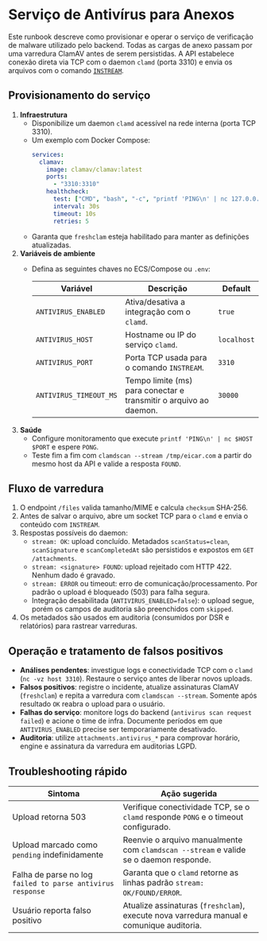 # Serviço de Antivírus para Anexos

Este runbook descreve como provisionar e operar o serviço de verificação de malware utilizado pelo backend. Todas as cargas de anexo passam por uma varredura ClamAV antes de serem persistidas. A API estabelece conexão direta via TCP com o daemon `clamd` (porta 3310) e envia os arquivos com o comando [`INSTREAM`](https://docs.clamav.net/manual/Usage/Scanning.html#instream).

## Provisionamento do serviço

1. **Infraestrutura**
   - Disponibilize um daemon `clamd` acessível na rede interna (porta TCP 3310).
   - Um exemplo com Docker Compose:
     ```yaml
     services:
       clamav:
         image: clamav/clamav:latest
         ports:
           - "3310:3310"
         healthcheck:
           test: ["CMD", "bash", "-c", "printf 'PING\n' | nc 127.0.0.1 3310 | grep PONG"]
           interval: 30s
           timeout: 10s
           retries: 5
     ```
   - Garanta que `freshclam` esteja habilitado para manter as definições atualizadas.
2. **Variáveis de ambiente**
   - Defina as seguintes chaves no ECS/Compose ou `.env`:

     | Variável                | Descrição                                                          | Default      |
     | ----------------------- | ------------------------------------------------------------------ | ------------ |
     | `ANTIVIRUS_ENABLED`     | Ativa/desativa a integração com o `clamd`.                         | `true`       |
     | `ANTIVIRUS_HOST`        | Hostname ou IP do serviço `clamd`.                                 | `localhost`  |
     | `ANTIVIRUS_PORT`        | Porta TCP usada para o comando `INSTREAM`.                         | `3310`       |
     | `ANTIVIRUS_TIMEOUT_MS`  | Tempo limite (ms) para conectar e transmitir o arquivo ao daemon.  | `30000`      |
3. **Saúde**
   - Configure monitoramento que execute `printf 'PING\n' | nc $HOST $PORT` e espere `PONG`.
   - Teste fim a fim com `clamdscan --stream /tmp/eicar.com` a partir do mesmo host da API e valide a resposta `FOUND`.

## Fluxo de varredura

1. O endpoint `/files` valida tamanho/MIME e calcula `checksum` SHA-256.
2. Antes de salvar o arquivo, abre um socket TCP para o `clamd` e envia o conteúdo com `INSTREAM`.
3. Respostas possíveis do daemon:
   - `stream: OK`: upload concluído. Metadados `scanStatus=clean`, `scanSignature` e `scanCompletedAt` são persistidos e expostos em `GET /attachments`.
   - `stream: <signature> FOUND`: upload rejeitado com HTTP 422. Nenhum dado é gravado.
   - `stream: ERROR` ou timeout: erro de comunicação/processamento. Por padrão o upload é bloqueado (503) para falha segura.
   - Integração desabilitada (`ANTIVIRUS_ENABLED=false`): o upload segue, porém os campos de auditoria são preenchidos com `skipped`.
4. Os metadados são usados em auditoria (consumidos por DSR e relatórios) para rastrear varreduras.

## Operação e tratamento de falsos positivos

- **Análises pendentes**: investigue logs e conectividade TCP com o `clamd` (`nc -vz host 3310`). Restaure o serviço antes de liberar novos uploads.
- **Falsos positivos**: registre o incidente, atualize assinaturas ClamAV (`freshclam`) e repita a varredura com `clamdscan --stream`. Somente após resultado `OK` reabra o upload para o usuário.
- **Falhas do serviço**: monitore logs do backend (`antivirus scan request failed`) e acione o time de infra. Documente períodos em que `ANTIVIRUS_ENABLED` precise ser temporariamente desativado.
- **Auditoria**: utilize `attachments.antivirus_*` para comprovar horário, engine e assinatura da varredura em auditorias LGPD.

## Troubleshooting rápido

| Sintoma | Ação sugerida |
| --- | --- |
| Upload retorna 503 | Verifique conectividade TCP, se o `clamd` responde `PONG` e o timeout configurado. |
| Upload marcado como `pending` indefinidamente | Reenvie o arquivo manualmente com `clamdscan --stream` e valide se o daemon responde. |
| Falha de parse no log `failed to parse antivirus response` | Garanta que o `clamd` retorne as linhas padrão `stream: OK/FOUND/ERROR`. |
| Usuário reporta falso positivo | Atualize assinaturas (`freshclam`), execute nova varredura manual e comunique auditoria. |
